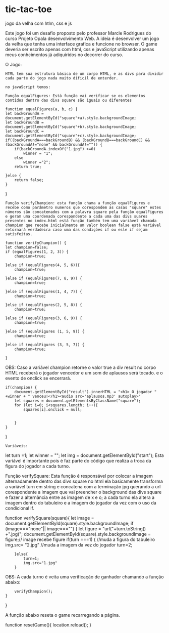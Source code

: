 # tic-tac-toe
jogo da velha com htlm, css e js 

Este jogo foi um desafio proposto pelo professor Marcle Rodrigues do curso Projeto Opala  desenvolvimento Web.
A ideia é desenvolver um jogo da velha que tenha uma interface grafica e funcione no browser. O game deveria ser escrito apenas com html, css e javaScript utilizando apenas meus conhcimentos já adiquiridos no decorrer do curso.

O Jogo: 

	HTML tem sua estrutura básica de um corpo HTML, e as divs para dividir cada parte do jogo nada muito dificil de enterder.
	
	no javaScript temos:
	
	Função equalFigures: Está função vai verificar se os elementos contidos dentro das divs square são iguais ou diferentes
	
	function equalFigures(a, b, c) {
    let backGroundA = document.getElementById("square"+a).style.backgroundImage;
    let backGroundB = document.getElementById("square"+b).style.backgroundImage;
    let backGroundC = document.getElementById("square"+c).style.backgroundImage;
    if((backGroundA===backGroundB) && (backGroundB===backGroundC) && (backGroundA!="none" && backGroundA!="")) {
        if(backGroundA.indexOf("1.jpg") >=0)
            winner = "1";
        else
            winner ="2";
        return true;

    }else {
        return false;
    }
}
    
    
    Função verifyChampion: esta função chama a função equalFigures e recebe como parâmetro numeros que corespondem as casas "square" estes números são concatenados com a palavra square pela função equalFigures e geram uma coordenada corespondente a cada uma das divs suares presentes no index.html está função também tem uma variável chamada champion que recebe inicialmente um valor boolean false está variável retornará verdadeira caso uma das condições if ou esle if sejam satisfeitas.  
    
    function verifyChampion() {
    let champion=false;
    if (equalFigures(1, 2, 3)) {
        champion=true;

    }else if (equalFigures(4, 5, 6)){
        champion=true;

    }else if (equalFigures(7, 8, 9)) {
        champion=true;

    }else if (equalFigures(1, 4, 7)) {
        champion=true;

    }else if (equalFigures(2, 5, 8)) {
        champion=true;

    }else if (equalFigures(3, 6, 9)) {
        champion=true;

    }else if (equalFigures (1, 5, 9)) {
        champion=true;

    }else if (equalFigures (3, 5, 7)) {
        champion=true;

    }


OBS: Caso a variável champion retorne o valor true a div result no corpo HTML receberá o jogador vencedor e um som de aplausos será tocado. e o evento de onclick se encerrará.

    if(champion) {
        document.getElementById("result").innerHTML = "<h1> O jogador " +winner + " venceu!</h1><audio src='aplausos.mp3' autoplay>"
        let squares = document.getElementsByClassName("square");
        for (let i=0; i<squares.length; i++){
            squares[i].onclick = null;


        }
    }
}
    
    
    Variáveis:
    
let turn =1;
let winner = "";
let img = document.getElementById("start"); Esta variável é importante pois é faz parte do código que realiza a troca da figura do jogador a cada turno.

Função verifySquare: Esta função é responsável por colocar a imagem alternadamente dentro das divs square no html ela basicamente transforma a variável turn em string e concatena com a terminação jpg querando a url corespondente a imagem que vai preencher o background das divs square e fazer a alternância entre as imagem de x e o; a cada turno ela altera a imagem dentro do tabuleiro e a imagem do jogador da vez com o uso da condicional if.


function verifySquare(square){
    let image = document.getElementById(square).style.backgroundImage;
    if (image==="none"|| image==="") {
        let figure = "url("+turn.toString() +".jpg)";
        document.getElementById(square).style.backgroundImage = figure;// image recebe figure
        if(turn ===1) { //muda a figura do tabuleiro
            img.src= "2.jpg" //muda a imagem da vez do jogador
            turn=2;

        }else{
            turn=1;
            img.src="1.jpg"
        }

OBS: A cada turno é veita uma verificação de ganhador chamando a função abaixo:

        verifyChampion();
    }
}

A função abaixo reseta o game recarregando a página.

function resetGame(){
    location.reload();
}


